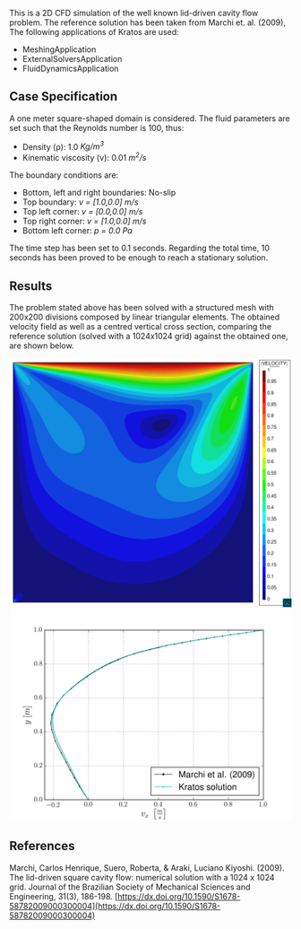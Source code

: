
This is a 2D CFD simulation of the well known lid-driven cavity flow problem. The reference solution has been taken from  Marchi et. al. (2009), The following applications of Kratos are used:
* MeshingApplication
* ExternalSolversApplication 
* FluidDynamicsApplication

## Case Specification
A one meter square-shaped domain is considered. The fluid parameters are set such that the Reynolds number is 100, thus:
* Density (&rho;): 1.0 _Kg/m<sup>3</sup>_
* Kinematic viscosity (&nu;): 0.01 _m<sup>2</sup>/s_

The boundary conditions are:
* Bottom, left and right boundaries: No-slip
* Top boundary: _v = [1.0,0.0] m/s_
* Top left corner: _v = [0.0,0.0] m/s_
* Top right corner: _v = [1.0,0.0] m/s_
* Bottom left corner: _p = 0.0 Pa_

The time step has been set to 0.1 seconds. Regarding the total time, 10 seconds has been proved to be enough to reach a stationary solution.

## Results
The problem stated above has been solved with a structured mesh with 200x200 divisions composed by linear triangular elements. The obtained velocity field as well as a centred vertical cross section, comparing the reference solution (solved with a 1024x1024 grid) against the obtained one, are shown below. 

![Obtained velocity field.](https://github.com/KratosMultiphysics/Documentation/blob/master/Wiki_files/Application_cases/2D_cavity_flow_problem/velocity_field.png)
![Cross section at _x = 0.5_ solution.](https://github.com/KratosMultiphysics/Documentation/blob/master/Wiki_files/Application_cases/2D_cavity_flow_problem/vx_vertical_cut_ref2.png)

## References
Marchi, Carlos Henrique, Suero, Roberta, & Araki, Luciano Kiyoshi. (2009). The lid-driven square cavity flow: numerical solution with a 1024 x 1024 grid. Journal of the Brazilian Society of Mechanical Sciences and Engineering, 31(3), 186-198. [https://dx.doi.org/10.1590/S1678-58782009000300004](https://dx.doi.org/10.1590/S1678-58782009000300004)